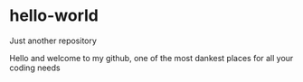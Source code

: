 # hello-world
Just another repository

Hello and welcome to my github, one of the most dankest places for all your coding needs
